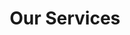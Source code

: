 ---
title: "Our Services"
# watermark text
watermark: "Services"
# page header background image
page_header_image: "images/background/about.jpg"
# meta description
description : ""

layout : "service"
draft : false

############################### service ##############################
############################### Osows Website ##############################
service:
  enable : true
  subtitle : "Launch Your Online Presence"
  title : "Osows Website"
  # subtitle2 : ""
  subtitle2 : "Personalized, powerful, and packed with these essential features:"
  service_item:
  - title : "Design"
    icon : "far fa-object-ungroup"
    icon_color : "primary" # available color : primary, yellow, purple, cyan, red, green, orange, blue.
    content : "A tailored Design to showcase your brand's unique identity with a cohesive and memorable visual impact."

  - title : "Copywriting"
    icon : "fas fa-users"
    icon_color : "yellow" # available color : primary, yellow, purple, cyan, red, green, orange, blue.
    content : "We will craft a compelling narrative on your website to engage your audience and drive action."

  - title : "Website Photos"
    icon : "fas fa-users"
    icon_color : "yellow" # available color : primary, yellow, purple, cyan, red, green, orange, blue.
    content : "Every essential photo, perfectly aligned with your brand, will be included on your website for a cohesive look."

  - title : "Branding Guidance"
    icon : "fas fa-users"
    icon_color : "yellow" # available color : primary, yellow, purple, cyan, red, green, orange, blue.
    content : "Expert advice to sharpen your brand's identity for a consistent, impactful online presence."

  - title : "Web Hosting"
    icon : "fas fa-desktop"
    icon_color : "purple" # available color : primary, yellow, purple, cyan, red, green, orange, blue.
    content : "1 year of secure and reliable hosting for optimal website performance and 24/7 accessibility."

  - title : "Marketing"
    icon : "fas fa-cloud"
    icon_color : "cyan" # available color : primary, yellow, purple, cyan, red, green, orange, blue.
    content : "Integrating tools to amplify your reach and enhance engagement with your target audience."

  - title : "Payment Handling Support"
    icon : "fas fa-cloud"
    icon_color : "cyan" # available color : primary, yellow, purple, cyan, red, green, orange, blue.
    content : "Third-party payment integration assistance for secure, effortless transactions on your site."
    
  - title : "Domain Name Coverage"
    icon : "far fa-comments"
    icon_color : "red" # available color : primary, yellow, purple, cyan, red, green, orange, blue.
    content : "Securing your unique web address to establish and protect your brand's online identity."
        
  - title : "Osows Website Management"
    icon : "fas fa-chart-line"
    icon_color : "orange" # available color : primary, yellow, purple, cyan, red, green, orange, blue.
    content : "Continuous, hassle-free Osows Website Management for an entire year. Scroll down to learn more."
    
  - title : "SEO and Performance"
    icon : "fab fa-wpexplorer"
    icon_color : "blue" # available color : primary, yellow, purple, cyan, red, green, orange, blue.
    content : "Maximized website visibility and speed to ensure top search rankings and seamless user experiences."

  - title : "The Pages Included"
    icon : "fas fa-search-plus"
    icon_color : "green" # available color : primary, yellow, purple, cyan, red, green, orange, blue.
    content : "Home | About | Services | Contact | Choose 1: Blog, Products, Plans, Prices, or Menu | Choose 1: FAQ, Refund, Returns, or Cancellation Policy"


############################### service2 ##############################
############################### Osows Website Management ##############################
service2:
  enable : true
  subtitle : "Experience Seamless Continuity"
  title : "Osows Website Management"
  # subtitle2 : "Experience seamless continuity with:"
  subtitle2 : "Comprehensive support that lifts the burden, ensuring your site thrives effortlessly."
  service_item2:
  - title : "Web Hosting"
    icon : "far fa-object-ungroup"
    icon_color : "primary" # available color : primary, yellow, purple, cyan, red, green, orange, blue.
    content : "Secure and reliable hosting for optimal website performance and 24/7 accessibility."

  - title : "SEO Monitoring"
    icon : "fas fa-users"
    icon_color : "yellow" # available color : primary, yellow, purple, cyan, red, green, orange, blue.
    content : "Vigilant oversight of your site's search rankings, implementing adjustments to keep you visible and competitive."

  - title : "Domain Coverage"
    icon : "fas fa-desktop"
    icon_color : "purple" # available color : primary, yellow, purple, cyan, red, green, orange, blue.
    content : "We cover the costs of your site's domain name to ensure your online identity remains securely yours."

  - title : "Branding Changes"
    icon : "fas fa-cloud"
    icon_color : "cyan" # available color : primary, yellow, purple, cyan, red, green, orange, blue.
    content : "Update your brand’s look with up to three changes per month, keeping your image fresh and relevant."
    
  - title : "New Website Pictures"
    icon : "far fa-comments"
    icon_color : "red" # available color : primary, yellow, purple, cyan, red, green, orange, blue.
    content : "Enhance your site with up to five fresh images monthly, keeping your visual content current and engaging."
    
  - title : "Website Customizations"
    icon : "fas fa-search-plus"
    icon_color : "green" # available color : primary, yellow, purple, cyan, red, green, orange, blue.
    content : "Up to three non-branding adjustments every month, from layout tweaks to functional enhancements."
    
  - title : "Marketing Monitoring"
    icon : "fas fa-chart-line"
    icon_color : "orange" # available color : primary, yellow, purple, cyan, red, green, orange, blue.
    content : "Assessing your website's traffic to optimize marketing strategies and enhance outcomes."
    
  - title : "Unlimited Osows Support"
    icon : "fab fa-wpexplorer"
    icon_color : "blue" # available color : primary, yellow, purple, cyan, red, green, orange, blue.
    content : "Unlimited support, ensuring your site and related third-party services function smoothly for your users."


############################### Features #####################################
############################### Add-Ons #####################################
feature:
  enable : true
  subtitle : "Your Site's Full Potential"
  title : "Osows Extras"
  subtitle2 : "Expand, comply, and excel with these additional features:"
  feature_item:
  - title : "Full Legal"
    icon : "fas fa-shield-alt"
    icon_color : "primary" # available color : primary, yellow, purple, cyan, red, green, orange, blue.
    content : "Protect your business with comprehensive legal documents, including Terms and Privacy Policy. *Add more policies or disclaimers as needed."

  - title : "Account Page"
    icon : "fas fa-desktop"
    icon_color : "primary" # available color : primary, yellow, purple, cyan, red, green, orange, blue.
    content : "Get a fully integrated account page through Stripe, making user account management on your site straightforward and secure."

  - title : "Brand Creation"
    icon : "fas fa-desktop"
    icon_color : "primary" # available color : primary, yellow, purple, cyan, red, green, orange, blue.
    content : "Collaborate with our experts to build your brand from scratch, merging vision and values into a narrative and style that connects with your audience."
    
  - title : "Product Posting"
    icon : "fas fa-cogs"
    icon_color : "primary" # available color : primary, yellow, purple, cyan, red, green, orange, blue.
    content : "We'll manage your online storefront, uploading your new products to keep offerings updated and engaging for customers."
    
  - title : "Additional Pages"
    icon : "fas fa-shield-alt"
    icon_color : "primary" # available color : primary, yellow, purple, cyan, red, green, orange, blue.
    content : "Expand your website's scope with extra pages, such as showcasing your Mission, highlighting your Team, or presenting your Portfolio."

  - title : "Full Accessibility"
    icon : "fas fa-shield-alt"
    icon_color : "primary" # available color : primary, yellow, purple, cyan, red, green, orange, blue.
    content : "Collaborating with accessiBe, we empower your site to welcome an additional 1.5 billion people globally, ensuring full access to individuals with disabilities."

  - title : "Blog Posting"
    icon : "fas fa-shield-alt"
    icon_color : "primary" # available color : primary, yellow, purple, cyan, red, green, orange, blue.
    content : "Add a Blog to your site, we'll post your content, ensuring your site remains engaging and informative."

  - title : "Extra Customizations"
    icon : "fas fa-shield-alt"
    icon_color : "primary" # available color : primary, yellow, purple, cyan, red, green, orange, blue.
    content : "Lorem ipsum dolor sit amet consectetur elit sed do eiusmod tempor incididunt labore dolore magna."

  - title : "Custom"
    icon : "fas fa-shield-alt"
    icon_color : "primary" # available color : primary, yellow, purple, cyan, red, green, orange, blue.
    content : "Lorem ipsum dolor sit amet consectetur elit sed do eiusmod tempor incididunt labore dolore magna."


---
